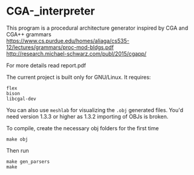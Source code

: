 # CGA-_interpreter

This program is a procedural architecture generator inspired by CGA and CGA++ grammars  
https://www.cs.purdue.edu/homes/aliaga/cs535-12/lectures/grammars/proc-mod-bldgs.pdf  
http://research.michael-schwarz.com/publ/2015/cgapp/  

For more details read report.pdf  

The current project is built only for GNU/Linux. It requires:  
```
flex  
bison  
libcgal-dev  
```

You can also use `meshlab` for visualizing the `.obj` generated files. You'd need version 1.3.3 or higher as 1.3.2 importing of OBJs is broken.  

To compile, create the necessary obj folders for the first time  
```
make obj  
```

Then run  
```
make gen_parsers  
make  
```

